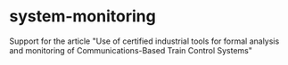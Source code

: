 # system-monitoring
Support for the article "Use of certified industrial tools for formal analysis and monitoring of Communications-Based Train Control Systems"
